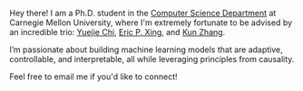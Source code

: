 Hey there! I am a Ph.D. student in the [Computer Science Department](https://csd.cmu.edu) at Carnegie Mellon University, where I'm extremely fortunate to be advised by an incredible trio: [Yuejie Chi](https://users.ece.cmu.edu/~yuejiec/), [Eric P. Xing](http://www.cs.cmu.edu/~epxing/), and [Kun Zhang](https://www.andrew.cmu.edu/user/kunz1/).

I’m passionate about building machine learning models that are adaptive, controllable, and interpretable, all while leveraging principles from causality.

Feel free to email me if you'd like to connect!
